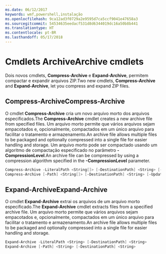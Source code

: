 ```yaml
---
ms.date: 06/12/2017
keywords: wmf,powershell,instalação
ms.openlocfilehash: 9ca12ad3f0729a2e9595d7ca5ccf9041e47658a3
ms.sourcegitcommit: 54534635eedacf531d8d6344019dc16a50b8b441
ms.translationtype: HT
ms.contentlocale: pt-BR
ms.lasthandoff: 05/17/2018
---
```

# <a name="archive-cmdlets"></a><span data-ttu-id="3ee62-102">Cmdlets Archive</span><span class="sxs-lookup"><span data-stu-id="3ee62-102">Archive cmdlets</span></span>

<span data-ttu-id="3ee62-103">Dois novos cmdlets, **Compress-Archive** e **Expand-Archive**, permitem compactar e expandir arquivos ZIP.</span><span class="sxs-lookup"><span data-stu-id="3ee62-103">Two new cmdlets, **Compress-Archive** and **Expand-Archive**, let you compress and expand ZIP files.</span></span>

## <a name="compress-archive"></a><span data-ttu-id="3ee62-104">Compress-Archive</span><span class="sxs-lookup"><span data-stu-id="3ee62-104">Compress-Archive</span></span>
<span data-ttu-id="3ee62-105">O cmdlet **Compress-Archive** cria um novo arquivo morto dos arquivos especificados.</span><span class="sxs-lookup"><span data-stu-id="3ee62-105">The **Compress-Archive** cmdlet creates a new archive file from specified files.</span></span> <span data-ttu-id="3ee62-106">Um arquivo morto permite que vários arquivos sejam empacotados e, opcionalmente, compactados em um único arquivo para facilitar o tratamento e armazenamento.</span><span class="sxs-lookup"><span data-stu-id="3ee62-106">An archive file allows multiple files to be packaged and optionally compressed into a single file for easier handling and storage.</span></span> <span data-ttu-id="3ee62-107">Um arquivo morto pode ser compactado usando um algoritmo de compactação especificado no parâmetro **-CompressionLevel**.</span><span class="sxs-lookup"><span data-stu-id="3ee62-107">An archive file can be compressed by using a compression algorithm specified in the **-CompressionLevel** parameter.</span></span>
```powershell
Compress-Archive -LiteralPath <String[]> [-DestinationPath] <String> [-Update] [-CompressionLevel <Microsoft.PowerShell.Commands.CompressionLevel>]
Compress-Archive [-Path] <String[]> [-DestinationPath] <String> [-Update] [-CompressionLevel <Microsoft.PowerShell.Commands.CompressionLevel>]
```

## <a name="expand-archive"></a><span data-ttu-id="3ee62-108">Expand-Archive</span><span class="sxs-lookup"><span data-stu-id="3ee62-108">Expand-Archive</span></span>
<span data-ttu-id="3ee62-109">O cmdlet **Expand-Archive** extrai os arquivos de um arquivo morto especificado.</span><span class="sxs-lookup"><span data-stu-id="3ee62-109">The **Expand-Archive** cmdlet extracts files from a specified archive file.</span></span> <span data-ttu-id="3ee62-110">Um arquivo morto permite que vários arquivos sejam empacotados e, opcionalmente, compactados em um único arquivo para facilitar o tratamento e armazenamento.</span><span class="sxs-lookup"><span data-stu-id="3ee62-110">An archive file allows multiple files to be packaged and optionally compressed into a single file for easier handling and storage.</span></span>
```powershell
Expand-Archive -LiteralPath <String> [-DestinationPath] <String>
Expand-Archive [-Path] <String> [-DestinationPath] <String>
```
